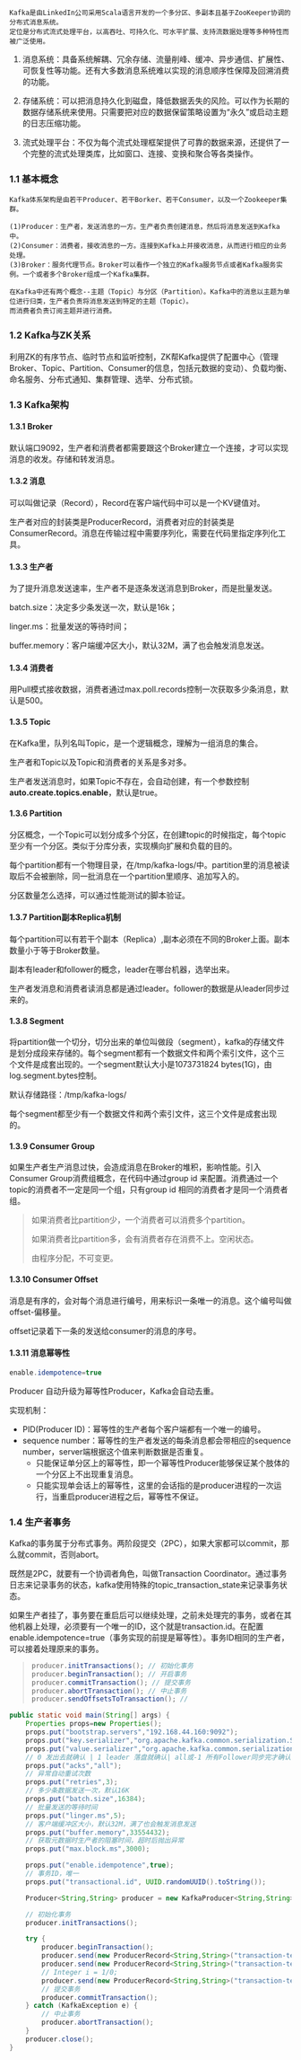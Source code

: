 

    Kafka是由LinkedIn公司采用Scala语言开发的一个多分区、多副本且基于ZooKeeper协调的分布式消息系统。
    定位是分布式流式处理平台，以高吞吐、可持久化、可水平扩展、支持流数据处理等多种特性而被广泛使用。

1. 消息系统：具备系统解耦、冗余存储、流量削峰、缓冲、异步通信、扩展性、可恢复性等功能。还有大多数消息系统难以实现的消息顺序性保障及回溯消费的功能。

2. 存储系统：可以把消息持久化到磁盘，降低数据丢失的风险。可以作为长期的数据存储系统来使用。只需要把对应的数据保留策略设置为“永久”或启动主题的日志压缩功能。

3. 流式处理平台：不仅为每个流式处理框架提供了可靠的数据来源，还提供了一个完整的流式处理类库，比如窗口、连接、变换和聚合等各类操作。

### 1.1 基本概念

    Kafka体系架构是由若干Producer、若干Borker、若干Consumer，以及一个Zookeeper集群。
    
    (1)Producer：生产者，发送消息的一方。生产者负责创建消息，然后将消息发送到Kafka中。
    (2)Consumer：消费者，接收消息的一方。连接到Kafka上并接收消息，从而进行相应的业务处理。
    (3)Broker：服务代理节点。Broker可以看作一个独立的Kafka服务节点或者Kafka服务实例。一个或者多个Broker组成一个Kafka集群。
    
    在Kafka中还有两个概念--主题（Topic）与分区（Partition）。Kafka中的消息以主题为单位进行归类，生产者负责将消息发送到特定的主题（Topic）。
    而消费者负责订阅主题并进行消费。

### 1.2 Kafka与ZK关系

利用ZK的有序节点、临时节点和监听控制，ZK帮Kafka提供了配置中心（管理Broker、Topic、Partition、Consumer的信息，包括元数据的变动）、负载均衡、命名服务、分布式通知、集群管理、选举、分布式锁。

### 1.3 Kafka架构

#### 1.3.1 Broker

默认端口9092，生产者和消费者都需要跟这个Broker建立一个连接，才可以实现消息的收发。存储和转发消息。

#### 1.3.2 消息

可以叫做记录（Record），Record在客户端代码中可以是一个KV键值对。

生产者对应的封装类是ProducerRecord，消费者对应的封装类是ConsumerRecord。消息在传输过程中需要序列化，需要在代码里指定序列化工具。

#### 1.3.3 生产者

为了提升消息发送速率，生产者不是逐条发送消息到Broker，而是批量发送。

batch.size：决定多少条发送一次，默认是16k；

linger.ms：批量发送的等待时间；

buffer.memory：客户端缓冲区大小，默认32M，满了也会触发消息发送。

#### 1.3.4 消费者

用Pull模式接收数据，消费者通过max.poll.records控制一次获取多少条消息，默认是500。

#### 1.3.5 Topic

在Kafka里，队列名叫Topic，是一个逻辑概念，理解为一组消息的集合。

生产者和Topic以及Topic和消费者的关系是多对多。

生产者发送消息时，如果Topic不存在，会自动创建，有一个参数控制**auto.create.topics.enable**，默认是true。



#### 1.3.6 Partition

分区概念，一个Topic可以划分成多个分区，在创建topic的时候指定，每个topic至少有一个分区。类似于分库分表，实现横向扩展和负载的目的。

每个partition都有一个物理目录，在/tmp/kafka-logs/中。partition里的消息被读取后不会被删除，同一批消息在一个partition里顺序、追加写入的。

分区数量怎么选择，可以通过性能测试的脚本验证。

#### 1.3.7 Partition副本Replica机制

每个partition可以有若干个副本（Replica）,副本必须在不同的Broker上面。副本数量小于等于Broker数量。

副本有leader和follower的概念，leader在哪台机器，选举出来。

生产者发消息和消费者读消息都是通过leader。follower的数据是从leader同步过来的。

#### 1.3.8 Segment

将partition做一个切分，切分出来的单位叫做段（segment），kafka的存储文件是划分成段来存储的。每个segment都有一个数据文件和两个索引文件，这个三个文件是成套出现的。一个segment默认大小是1073731824 bytes(1G)，由log.segment.bytes控制。

默认存储路径：/tmp/kafka-logs/

每个segment都至少有一个数据文件和两个索引文件，这三个文件是成套出现的。

#### 1.3.9 Consumer Group

如果生产者生产消息过快，会造成消息在Broker的堆积，影响性能。引入Consumer Group消费组概念，在代码中通过group id 来配置。消费通过一个topic的消费者不一定是同一个组，只有group id 相同的消费者才是同一个消费者组。

> 如果消费者比partition少，一个消费者可以消费多个partition。
>
> 如果消费者比partition多，会有消费者存在消费不上。空闲状态。
>
> 由程序分配，不可变更。

#### 1.3.10 Consumer Offset

消息是有序的，会对每个消息进行编号，用来标识一条唯一的消息。这个编号叫做offset-偏移量。

offset记录着下一条的发送给consumer的消息的序号。

#### 1.3.11 消息幂等性

```java
enable.idempotence=true
```

Producer 自动升级为幂等性Producer，Kafka会自动去重。

实现机制：

* PID(Producer ID)：幂等性的生产者每个客户端都有一个唯一的编号。
* sequence number：幂等性的生产者发送的每条消息都会带相应的sequence number，server端根据这个值来判断数据是否重复。
  * 只能保证单分区上的幂等性，即一个幂等性Producer能够保证某个肢体的一个分区上不出现重复消息。
  * 只能实现单会话上的幂等性，这里的会话指的是producer进程的一次运行，当重启producer进程之后，幂等性不保证。



### 1.4 生产者事务

Kafka的事务属于分布式事务。两阶段提交（2PC），如果大家都可以commit，那么就commit，否则abort。

既然是2PC，就要有一个协调者角色，叫做Transaction Coordinator。通过事务日志来记录事务的状态，kafka使用特殊的topic_transaction_state来记录事务状态。

如果生产者挂了，事务要在重启后可以继续处理，之前未处理完的事务，或者在其他机器上处理，必须要有一个唯一的ID，这个就是transaction.id。在配置enable.idempotence=true（事务实现的前提是幂等性）。事务ID相同的生产者，可以接着处理原来的事务。



> ```java
> producer.initTransactions(); // 初始化事务
> producer.beginTransaction(); // 开启事务
> producer.commitTransaction(); // 提交事务
> producer.abortTransaction(); // 中止事务
> producer.sendOffsetsToTransaction(); // 
> ```



```java
public static void main(String[] args) {
    Properties props=new Properties();
    props.put("bootstrap.servers","192.168.44.160:9092");
    props.put("key.serializer","org.apache.kafka.common.serialization.StringSerializer");
    props.put("value.serializer","org.apache.kafka.common.serialization.StringSerializer");
    // 0 发出去就确认 | 1 leader 落盘就确认| all或-1 所有Follower同步完才确认
    props.put("acks","all");
    // 异常自动重试次数
    props.put("retries",3);
    // 多少条数据发送一次，默认16K
    props.put("batch.size",16384);
    // 批量发送的等待时间
    props.put("linger.ms",5);
    // 客户端缓冲区大小，默认32M，满了也会触发消息发送
    props.put("buffer.memory",33554432);
    // 获取元数据时生产者的阻塞时间，超时后抛出异常
    props.put("max.block.ms",3000);

    props.put("enable.idempotence",true);
    // 事务ID，唯一
    props.put("transactional.id", UUID.randomUUID().toString());

    Producer<String,String> producer = new KafkaProducer<String,String>(props);

    // 初始化事务
    producer.initTransactions();

    try {
        producer.beginTransaction();
        producer.send(new ProducerRecord<String,String>("transaction-test","1","1"));
        producer.send(new ProducerRecord<String,String>("transaction-test","2","2"));
        // Integer i = 1/0;
        producer.send(new ProducerRecord<String,String>("transaction-test","3","3"));
        // 提交事务
        producer.commitTransaction();
    } catch (KafkaException e) {
        // 中止事务
        producer.abortTransaction();
    }
    producer.close();
}
```



















































